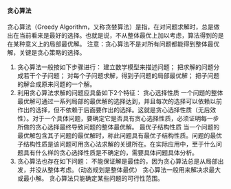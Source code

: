 #### 贪心算法

贪心算法（Greedy Algorithm，又称贪婪算法）是指，在对问题求解时，总是做出在当前看来是最好的选择。也就是说，不从整体最优上加以考虑，算法得到的是在某种意义上的局部最优解。
注意：贪心算法不是对所有问题都能得到整体最优解，关键是贪心策略的选择。
1. 贪心算法一般按如下步骤进行：
建立数学模型来描述问题；
把求解的问题分成若干个子问题；
对每个子问题求解，得到子问题的局部最优解；
把子问题的解合成原来问题的一个解。
2. 利用贪心算法求解的问题应具备如下2个特征：
贪心选择性质
一个问题的整体最优解可通过一系列局部的最优解的选择达到，并且每次的选择可以依赖以前作出的选择，但不依赖于后面要作出的选择。这就是贪心选择性质（无后效性）。对于一个具体问题，要确定它是否具有贪心选择性质，必须证明每一步所做的贪心选择最终导致问题的整体最优解。
最优子结构性质
当一个问题的最优解包含其子问题的最优解时，称此问题具有最优子结构性质。问题的最优子结构性质是该问题可用贪心法求解的关键所在。在实际应用中，至于什么问题具有什么样的贪心选择性质是不确定的，需要具体问题具体分析。
3. 贪心算法也存在如下问题：
不能保证解是最佳的，因为贪心算法总是从局部出发，并没从整体考虑。（动态规划是整体最优）
贪心算法一般用来解决求最大或最小解。
贪心算法只能确定某些问题的可行性范围。

